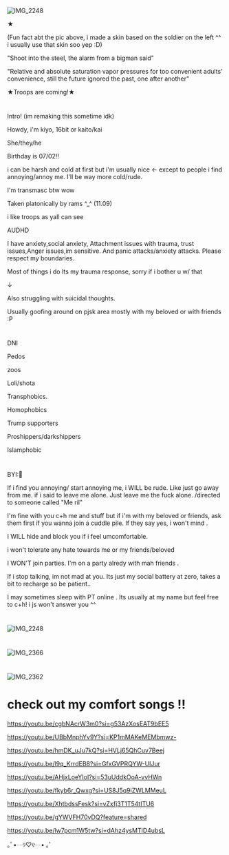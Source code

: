![IMG_2248](https://github.com/user-attachments/assets/6949ff89-3041-44b2-a1c7-ea2032bebef3)


★

(Fun fact abt the pic above, i made a skin based on the soldier on the left ^^ i usually use that skin soo yep :D)


"Shoot into the steel, the alarm from a bigman said"

"Relative and absolute saturation vapor pressures for too convenient adults' convenience, still the future ignored the past, one after another"

★Troops are coming!★

# 

Intro! (im remaking this sometime idk)

Howdy, i'm kiyo, 16bit or kaito/kai

She/they/he

Birthday is 07/02!!

i can be harsh and cold at first but i'm usually nice <- except to people i find annoying/annoy me. I'll be way more cold/rude. 

I'm transmasc btw wow

Taken platonically by rams ^_^ (11.09)

i like troops as yall can see

AUDHD

I have anxiety,social anxiety, Attachment issues with trauma, trust issues,Anger issues,im sensitive. And panic attacks/anxiety attacks.  Please respect my boundaries.

Most of things i do  Its my trauma response, sorry if i bother u w/ that


↓


Also struggling with suicidal thoughts.

Usually goofing around on pjsk area mostly with my beloved or with friends :P

# 
DNI


Pedos

zoos

Loli/shota

Transphobics.

Homophobics

Trump supporters

Proshippers/darkshippers

Islamphobic


# 
BYI:🎁

If i find you annoying/ start annoying me, i WILL be rude. Like just go away from me. if i said to leave me alone. Just leave me the fuck alone.
/directed to someone called "Me ril"


I'm fine with you c+h me and stuff but if i'm with my beloved or friends, ask them first if you wanna join a cuddle pile. If they say yes, i won't mind .

I WILL hide and block you if i feel umcomfortable.

i won't tolerate any hate towards me or my friends/beloved

I WON'T join parties. I'm on a party alredy with mah friends .

If i stop talking, im not mad at you. Its just my social battery at zero, takes a bit to recharge so be patient..


I may sometimes sleep with PT online . Its usually at my name but feel free to c+h! i js won't answer you ^^


# 

![IMG_2248](https://github.com/user-attachments/assets/8c546d77-4bc6-448a-945d-26877d44f818)



 #
 
![IMG_2366](https://github.com/user-attachments/assets/1247a444-3de2-472b-a0df-9d713ce9e444)





# 



![IMG_2362](https://github.com/user-attachments/assets/752238a7-e7a4-4d70-896a-9576cda2e122)




# check out my comfort songs !!


https://youtu.be/cgbNAcrW3m0?si=g53AzXosEAT9bEE5


https://youtu.be/UBbMnphYv9Y?si=KP1mMAKeMEMbmwz-


https://youtu.be/hmDK_uJu7kQ?si=HVLj65QhCuv7Beej


https://youtu.be/l9q_KrrdEB8?si=GfxGVPRQYW-UIJur


https://youtu.be/AHjxLoeYIoI?si=53uUddkOoA-vvHWn


https://youtu.be/fkyb6r_Qwxg?si=US8J5q9iZWLMMeuL


https://youtu.be/XhtbdssFesk?si=vZxfj3T1T54tITU6

https://youtu.be/gYWVFH70vDQ?feature=shared

https://youtu.be/lw7pcm1W5tw?si=dAhz4ysMTlD4ubsL

｡ﾟ•┈୨♡୧┈• ｡ﾟ
